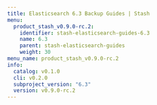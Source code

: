 ```yaml
---
title: Elasticsearch 6.3 Backup Guides | Stash
menu:
  product_stash_v0.9.0-rc.2:
    identifier: stash-elasticsearch-guides-6.3
    name: 6.3
    parent: stash-elasticsearch-guides
    weight: 30
menu_name: product_stash_v0.9.0-rc.2
info:
  catalog: v0.1.0
  cli: v0.2.0
  subproject_version: "6.3"
  version: v0.9.0-rc.2
---
```


